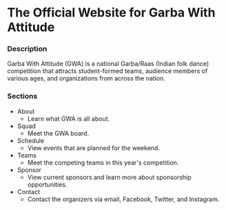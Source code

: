 # The Official Website for Garba With Attitude

### Description
Garba With Attitude (GWA) is a national Garba/Raas (Indian folk dance) competition that attracts student-formed teams, audience members of various ages, and organizations from across the nation.

### Sections
- About
  - Learn what GWA is all about.
- Squad
  - Meet the GWA board.
- Schedule
  - View events that are planned for the weekend.
- Teams
  - Meet the competing teams in this year's competition.
- Sponsor
  - View current sponsors and learn more about sponsorship opportunities.
- Contact
  - Contact the organizers via email, Facebook, Twitter, and Instagram.
